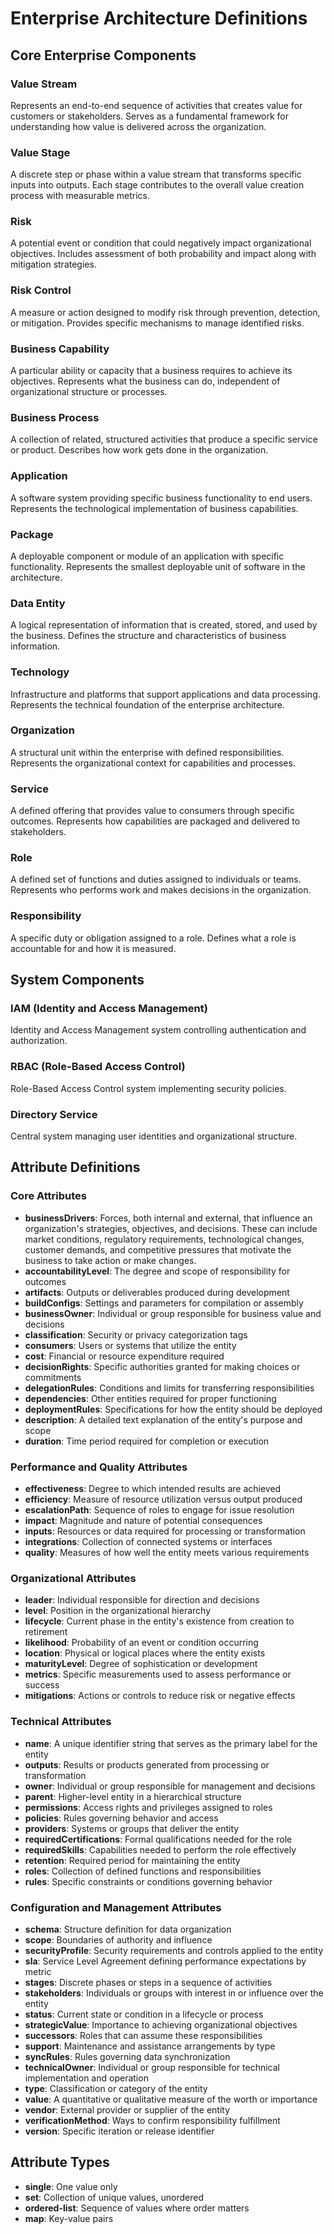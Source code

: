 # Enterprise Architecture Definitions

## Core Enterprise Components

### Value Stream
Represents an end-to-end sequence of activities that creates value for customers or stakeholders. Serves as a fundamental framework for understanding how value is delivered across the organization.

### Value Stage
A discrete step or phase within a value stream that transforms specific inputs into outputs. Each stage contributes to the overall value creation process with measurable metrics.

### Risk
A potential event or condition that could negatively impact organizational objectives. Includes assessment of both probability and impact along with mitigation strategies.

### Risk Control
A measure or action designed to modify risk through prevention, detection, or mitigation. Provides specific mechanisms to manage identified risks.

### Business Capability
A particular ability or capacity that a business requires to achieve its objectives. Represents what the business can do, independent of organizational structure or processes.

### Business Process
A collection of related, structured activities that produce a specific service or product. Describes how work gets done in the organization.

### Application
A software system providing specific business functionality to end users. Represents the technological implementation of business capabilities.

### Package
A deployable component or module of an application with specific functionality. Represents the smallest deployable unit of software in the architecture.

### Data Entity
A logical representation of information that is created, stored, and used by the business. Defines the structure and characteristics of business information.

### Technology
Infrastructure and platforms that support applications and data processing. Represents the technical foundation of the enterprise architecture.

### Organization
A structural unit within the enterprise with defined responsibilities. Represents the organizational context for capabilities and processes.

### Service
A defined offering that provides value to consumers through specific outcomes. Represents how capabilities are packaged and delivered to stakeholders.

### Role
A defined set of functions and duties assigned to individuals or teams. Represents who performs work and makes decisions in the organization.

### Responsibility
A specific duty or obligation assigned to a role. Defines what a role is accountable for and how it is measured.

## System Components

### IAM (Identity and Access Management)
Identity and Access Management system controlling authentication and authorization.

### RBAC (Role-Based Access Control)
Role-Based Access Control system implementing security policies.

### Directory Service
Central system managing user identities and organizational structure.

## Attribute Definitions

### Core Attributes
- **businessDrivers**: Forces, both internal and external, that influence an organization's strategies, objectives, and decisions. These can include market conditions, regulatory requirements, technological changes, customer demands, and competitive pressures that motivate the business to take action or make changes.
- **accountabilityLevel**: The degree and scope of responsibility for outcomes
- **artifacts**: Outputs or deliverables produced during development
- **buildConfigs**: Settings and parameters for compilation or assembly
- **businessOwner**: Individual or group responsible for business value and decisions
- **classification**: Security or privacy categorization tags
- **consumers**: Users or systems that utilize the entity
- **cost**: Financial or resource expenditure required
- **decisionRights**: Specific authorities granted for making choices or commitments
- **delegationRules**: Conditions and limits for transferring responsibilities
- **dependencies**: Other entities required for proper functioning
- **deploymentRules**: Specifications for how the entity should be deployed
- **description**: A detailed text explanation of the entity's purpose and scope
- **duration**: Time period required for completion or execution

### Performance and Quality Attributes
- **effectiveness**: Degree to which intended results are achieved
- **efficiency**: Measure of resource utilization versus output produced
- **escalationPath**: Sequence of roles to engage for issue resolution
- **impact**: Magnitude and nature of potential consequences
- **inputs**: Resources or data required for processing or transformation
- **integrations**: Collection of connected systems or interfaces
- **quality**: Measures of how well the entity meets various requirements

### Organizational Attributes
- **leader**: Individual responsible for direction and decisions
- **level**: Position in the organizational hierarchy
- **lifecycle**: Current phase in the entity's existence from creation to retirement
- **likelihood**: Probability of an event or condition occurring
- **location**: Physical or logical places where the entity exists
- **maturityLevel**: Degree of sophistication or development
- **metrics**: Specific measurements used to assess performance or success
- **mitigations**: Actions or controls to reduce risk or negative effects

### Technical Attributes
- **name**: A unique identifier string that serves as the primary label for the entity
- **outputs**: Results or products generated from processing or transformation
- **owner**: Individual or group responsible for management and decisions
- **parent**: Higher-level entity in a hierarchical structure
- **permissions**: Access rights and privileges assigned to roles
- **policies**: Rules governing behavior and access
- **providers**: Systems or groups that deliver the entity
- **requiredCertifications**: Formal qualifications needed for the role
- **requiredSkills**: Capabilities needed to perform the role effectively
- **retention**: Required period for maintaining the entity
- **roles**: Collection of defined functions and responsibilities
- **rules**: Specific constraints or conditions governing behavior

### Configuration and Management Attributes
- **schema**: Structure definition for data organization
- **scope**: Boundaries of authority and influence
- **securityProfile**: Security requirements and controls applied to the entity
- **sla**: Service Level Agreement defining performance expectations by metric
- **stages**: Discrete phases or steps in a sequence of activities
- **stakeholders**: Individuals or groups with interest in or influence over the entity
- **status**: Current state or condition in a lifecycle or process
- **strategicValue**: Importance to achieving organizational objectives
- **successors**: Roles that can assume these responsibilities
- **support**: Maintenance and assistance arrangements by type
- **syncRules**: Rules governing data synchronization
- **technicalOwner**: Individual or group responsible for technical implementation and operation
- **type**: Classification or category of the entity
- **value**: A quantitative or qualitative measure of the worth or importance
- **vendor**: External provider or supplier of the entity
- **verificationMethod**: Ways to confirm responsibility fulfillment
- **version**: Specific iteration or release identifier

## Attribute Types
- **single**: One value only
- **set**: Collection of unique values, unordered
- **ordered-list**: Sequence of values where order matters
- **map**: Key-value pairs